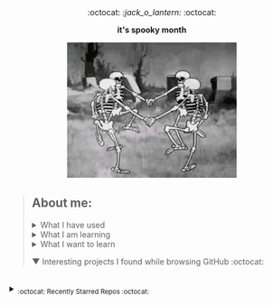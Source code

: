 <div align='center'> 
  :octocat: <i> :jack_o_lantern: </i> :octocat: 
  <p><b>it's spooky month</b></p>
  <img src="src/spookyscaryskeletons.gif"/>
</div>

> ## About me:
> 
> <details><summary>What I have used</summary>  <ul><li>HTML, CSS, JS, JQuery, Bootstrap, Node.js</li> <li>PHP, MySQL, PostgreSQL, XAMPP</li> <li>Unity, Blender</li> <li>Adobe XD, Adobe Illustrator</li> <li>Python, C, Java</li> <li>Google Cloud Platform</li></ul>
> </details>
> 
> <details><summary>What I am learning</summary> Creating a discord bot</details>
> 
> <details><summary>What I want to learn</summary> yaml, photoshop, ruby, angular, vue, typescript</details>
> 
> ▼ Interesting projects I found while browsing GitHub :octocat:
<!--to add: contact me at (linkedin?), my website, current projects, favourite projects-->




<!--leave this br for the auto generated content-->
<br>


<details><summary><sub>:octocat: Recently Starred Repos :octocat:</sub></summary><hr><i>
<b><a href ="https://github.com/PyGithub/PyGithub">PyGithub/PyGithub</a></b> 
: <sup>[Python]</sup><span><p>Typed interactions with the GitHub API v3</p> 
</span>
<br>


<b><a href ="https://github.com/ryo-ma/github-profile-trophy">ryo-ma/github-profile-trophy</a></b> 
: <sup>[TypeScript]</sup><span><p>🏆 Add dynamically generated GitHub Stat Trophies  on your readme</p> 
</span>
<br>


<b><a href ="https://github.com/qtile/qtile">qtile/qtile</a></b> 
: <sup>[Python]</sup><span><p>:cookie: A full-featured, hackable tiling window manager written and configured in Python</p> 
</span>
<br>


<b><a href ="https://github.com/nuxt/nuxtjs.org">nuxt/nuxtjs.org</a></b> 
: <sup>[Vue]</sup><span><p>Nuxt Documentation Website</p> 
</span>
<br>


<b><a href ="https://github.com/Dolibarr/dolibarr">Dolibarr/dolibarr</a></b> 
: <sup>[PHP]</sup><span><p>Dolibarr ERP CRM is a modern software package to manage your company or foundation activity (contacts, suppliers, invoices, orders, stocks, agenda, accounting, ...). It is open source software written in PHP and designed for small and medium businesses, foundations and freelancers. You can freely install, use and distribute it as a standalone application or as a web application to use it from every internet access and media.</p> 
</span>
<br>


<b><a href ="https://github.com/geongeorge/i-hate-regex">geongeorge/i-hate-regex</a></b> 
: <sup>[Vue]</sup><span><p>The code for iHateregex.io 😈 - The Regex Cheat Sheet</p> 
</span>
<br>


<b><a href ="https://github.com/eliutgon/buzz-notify">eliutgon/buzz-notify</a></b> 
: <sup>[CSS]</sup><span><p>✨ Small and Clean JavaScript Toast Notifications</p> 
</span>
<br>


<b><a href ="https://github.com/maguowei/starred">maguowei/starred</a></b> 
: <sup>[Python]</sup><span><p>creating your own Awesome List by GitHub stars!</p> 
</span>
<br>


<b><a href ="https://github.com/sdmg15/Best-websites-a-programmer-should-visit">sdmg15/Best-websites-a-programmer-should-visit</a></b> 
: <sup>[None]</sup><span><p>:link: Some useful websites for programmers.</p> 
</span>
<br>


<b><a href ="https://github.com/home-assistant/core">home-assistant/core</a></b> 
: <sup>[Python]</sup><span><p>:house_with_garden: Open source home automation that puts local control and privacy first.</p> 
</span>
<br>


<b><a href ="https://github.com/moratelli/github-starred-repos">moratelli/github-starred-repos</a></b> 
: <sup>[JavaScript]</sup><span><p>A React Native App that shows a GitHub user's starred repositories</p> 
</span>
<br>


<b><a href ="https://github.com/fluteds/starred">fluteds/starred</a></b> 
: <sup>[None]</sup><span><p>⭐ All my starred repos in an awesome list format that automatically updates my stars, project descriptions and names daily via workflow!</p> 
</span>
<br>


<b><a href ="https://github.com/refined-github/refined-github">refined-github/refined-github</a></b> 
: <sup>[TypeScript]</sup><span><p>:octocat: Browser extension that simplifies the GitHub interface and adds useful features</p> 
</span>
<br>


<b><a href ="https://github.com/rjoydip/github-actions-automate">rjoydip/github-actions-automate</a></b> 
: <sup>[None]</sup><span><p>Collection of github actions helps to automate GitHub CI/CD.</p> 
</span>
<br>


<b><a href ="https://github.com/sdras/awesome-actions">sdras/awesome-actions</a></b> 
: <sup>[None]</sup><span><p>A curated list of awesome actions to use on GitHub</p> 
</span>
<br>


<b><a href ="https://github.com/pumpkin-py/pumpkin-py">pumpkin-py/pumpkin-py</a></b> 
: <sup>[Python]</sup><span><p>None</p> 
</span>
<br>


<b><a href ="https://github.com/owncast/owncast">owncast/owncast</a></b> 
: <sup>[HTML]</sup><span><p>Take control over your live stream video by running it yourself.  Streaming + chat out of the box.</p> 
</span>
<br>


<b><a href ="https://github.com/JLambertazzo/ListExtender">JLambertazzo/ListExtender</a></b> 
: <sup>[JavaScript]</sup><span><p>A JavaScript library providing interactive lists</p> 
</span>
<br>


<b><a href ="https://github.com/DefinitelyTyped/DefinitelyTyped">DefinitelyTyped/DefinitelyTyped</a></b> 
: <sup>[TypeScript]</sup><span><p>The repository for high quality TypeScript type definitions.</p> 
</span>
<br>


<b><a href ="https://github.com/googleapis/google-api-php-client">googleapis/google-api-php-client</a></b> 
: <sup>[PHP]</sup><span><p>A PHP client library for accessing Google APIs</p> 
</span>
<br>


<b><a href ="https://github.com/Brodevil/Alice">Brodevil/Alice</a></b> 
: <sup>[Python]</sup><span><p>A virtual desktop Assistant automates several things as best as he can. fun fact: He is male lol</p> 
</span>
<br>


<b><a href ="https://github.com/oakmac/chessboardjs">oakmac/chessboardjs</a></b> 
: <sup>[JavaScript]</sup><span><p>JavaScript chessboard</p> 
</span>
<br>


<b><a href ="https://github.com/benjaminsampica/benjaminsampica">benjaminsampica/benjaminsampica</a></b> 
: <sup>[JavaScript]</sup><span><p>None</p> 
</span>
<br>


<b><a href ="https://github.com/wasabeef/awesome-android-ui">wasabeef/awesome-android-ui</a></b> 
: <sup>[None]</sup><span><p>A curated list of awesome Android UI/UX libraries</p> 
</span>
<br>


<b><a href ="https://github.com/Hack-with-Github/Awesome-Hacking">Hack-with-Github/Awesome-Hacking</a></b> 
: <sup>[None]</sup><span><p>A collection of various awesome lists for hackers, pentesters and security researchers</p> 
</span>
<br>


<b><a href ="https://github.com/skelsec/COMP128">skelsec/COMP128</a></b> 
: <sup>[Python]</sup><span><p>initial commit</p> 
</span>
<br>


<b><a href ="https://github.com/matyo91/matyo91">matyo91/matyo91</a></b> 
: <sup>[Makefile]</sup><span><p>Github Profil description</p> 
</span>
<br>


<b><a href ="https://github.com/maizzle/maizzle">maizzle/maizzle</a></b> 
: <sup>[HTML]</sup><span><p>Quickly build HTML emails with Tailwind CSS.</p> 
</span>
<br>


<b><a href ="https://github.com/browser-update/browser-update">browser-update/browser-update</a></b> 
: <sup>[JavaScript]</sup><span><p>Remind users to update their browser in an unobtrusive way</p> 
</span>
<br>


<b><a href ="https://github.com/TeaInside/teavpn2">TeaInside/teavpn2</a></b> 
: <sup>[C]</sup><span><p>TeaVPN2 - An open source VPN Software (currently supported platform is only Linux).</p> 
</span>
<br>


<b><a href ="https://github.com/odoo/odoo">odoo/odoo</a></b> 
: <sup>[JavaScript]</sup><span><p>Odoo. Open Source Apps To Grow Your Business.</p> 
</span>
<br>


<b><a href ="https://github.com/JessicaLim8/JessicaLim8">JessicaLim8/JessicaLim8</a></b> 
: <sup>[Ruby]</sup><span><p>Profile ReadME! Join my community word cloud!</p> 
</span>
<br>


<b><a href ="https://github.com/githubocto/repo-visualizer">githubocto/repo-visualizer</a></b> 
: <sup>[JavaScript]</sup><span><p>None</p> 
</span>
<br>


<b><a href ="https://github.com/TheCodingLama/Deep-Learning-based-Image-Spam-Detection">TheCodingLama/Deep-Learning-based-Image-Spam-Detection</a></b> 
: <sup>[Jupyter Notebook]</sup><span><p>In this work, Deep Learning based Image spam detection is implemented. Cost sensitive and Hybrid models are also implemented.</p> 
</span>
<br>


<b><a href ="https://github.com/instabotai/instabotai">instabotai/instabotai</a></b> 
: <sup>[Python]</sup><span><p>Instagram AI bot with face detection. It works without instagram api, need only login and password. </p> 
</span>
<br>


<b><a href ="https://github.com/arc298/instagram-scraper">arc298/instagram-scraper</a></b> 
: <sup>[Python]</sup><span><p>Scrapes an instagram user's photos and videos</p> 
</span>
<br>


<b><a href ="https://github.com/alexkang/blue-chat">alexkang/blue-chat</a></b> 
: <sup>[Java]</sup><span><p>Bluetooth instant messaging app for Android</p> 
</span>
<br>


<b><a href ="https://github.com/neurek88/Bionic-Boar">neurek88/Bionic-Boar</a></b> 
: <sup>[C#]</sup><span><p>Side scrolling run and gun game made with unity. </p> 
</span>
<br>


<b><a href ="https://github.com/nette/tracy">nette/tracy</a></b> 
: <sup>[PHP]</sup><span><p>😎 Tracy: the addictive tool to ease debugging PHP code for cool developers. Friendly design, logging, profiler, advanced features like debugging AJAX calls or CLI support. You will love it.</p> 
</span>
<br>


<b><a href ="https://github.com/hotsh/rstat.us">hotsh/rstat.us</a></b> 
: <sup>[Ruby]</sup><span><p>Simple microblogging network based on the ostatus protocol.</p> 
</span>
<br>


<b><a href ="https://github.com/ging/social_stream">ging/social_stream</a></b> 
: <sup>[Ruby]</sup><span><p>A framework for building distributed social network websites</p> 
</span>
<br>


<b><a href ="https://github.com/Coordinate-Cat/Coordinate-Cat">Coordinate-Cat/Coordinate-Cat</a></b> 
: <sup>[None]</sup><span><p>Reload to refresh.</p> 
</span>
<br>


<b><a href ="https://github.com/ari-hacks/command-line-cheat-sheet">ari-hacks/command-line-cheat-sheet</a></b> 
: <sup>[Shell]</sup><span><p>📝 A place to quickly lookup commands (bash, vim, git, AWS, Docker, Terraform, Ansible, kubectl)</p> 
</span>
<br>


<b><a href ="https://github.com/baetyl/baetyl-cloud">baetyl/baetyl-cloud</a></b> 
: <sup>[Go]</sup><span><p>Remote management system of Baetyl instances</p> 
</span>
<br>


<b><a href ="https://github.com/sindresorhus/sublime-autoprefixer">sindresorhus/sublime-autoprefixer</a></b> 
: <sup>[Python]</sup><span><p>Sublime plugin to prefix your CSS</p> 
</span>
<br>


<b><a href ="https://github.com/totorojs/totoro">totorojs/totoro</a></b> 
: <sup>[JavaScript]</sup><span><p>A simple and stable cross-browser testing tool. 简单稳定的跨浏览器测试工具。</p> 
</span>
<br>


<b><a href ="https://github.com/Sangarshanan/webscraping-and-analysis-of-medium-articles">Sangarshanan/webscraping-and-analysis-of-medium-articles</a></b> 
: <sup>[Jupyter Notebook]</sup><span><p>Scraping medium articles tagged under ML,DL and AI and performing Analysis </p> 
</span>
<br>


<b><a href ="https://github.com/ankitwasankar/Fuzzy-keyword-search-over-encrypted-data-in-cloud-computing">ankitwasankar/Fuzzy-keyword-search-over-encrypted-data-in-cloud-computing</a></b> 
: <sup>[PHP]</sup><span><p>Fuzzy keyword search over encrypted data in cloud computing | PHP project</p> 
</span>
<br>


<b><a href ="https://github.com/r3nanp/github-clone">r3nanp/github-clone</a></b> 
: <sup>[TypeScript]</sup><span><p>A clone of Github made with ReactJS. (I can't publish this project)</p> 
</span>
<br>


<b><a href ="https://github.com/peremp/vue-light-gallery">peremp/vue-light-gallery</a></b> 
: <sup>[Vue]</sup><span><p>VueJS lightweight image gallery for both mobile and desktop browsers</p> 
</span>
<br>


<b><a href ="https://github.com/RistBS/4xxBypasser">RistBS/4xxBypasser</a></b> 
: <sup>[Python]</sup><span><p>a tool to bypass negative HTTP status codes on the client side (4xx)</p> 
</span>
<br>


<b><a href ="https://github.com/xiaoluoboding/xiaoluoboding">xiaoluoboding/xiaoluoboding</a></b> 
: <sup>[None]</sup><span><p>My GitHub Profile. Before Fork it, Star it, Please. 😂</p> 
</span>
<br>


<b><a href ="https://github.com/cdnjs/packages">cdnjs/packages</a></b> 
: <sup>[Shell]</sup><span><p>📦 Package configurations - The #1 free and open source CDN built to make life easier for developers.</p> 
</span>
<br>


<b><a href ="https://github.com/michalsnik/aos">michalsnik/aos</a></b> 
: <sup>[JavaScript]</sup><span><p>Animate on scroll library</p> 
</span>
<br>


<b><a href ="https://github.com/DoubleGremlin181/DoubleGremlin181">DoubleGremlin181/DoubleGremlin181</a></b> 
: <sup>[Python]</sup><span><p>Come play TicTacToe on my profile's README</p> 
</span>
<br>


<b><a href ="https://github.com/jakewilliami/FaceDetection.jl">jakewilliami/FaceDetection.jl</a></b> 
: <sup>[Julia]</sup><span><p>A face detection algorithm using Viola-Jones' rapid object detection framework written in Julia</p> 
</span>
<br>


<b><a href ="https://github.com/PlaThyme/PlaThyme">PlaThyme/PlaThyme</a></b> 
: <sup>[JavaScript]</sup><span><p>Game Hosting Site</p> 
</span>
<br>


<b><a href ="https://github.com/mscoutermarsh/mscoutermarsh">mscoutermarsh/mscoutermarsh</a></b> 
: <sup>[Ruby]</sup><span><p>SECRETS!</p> 
</span>
<br>


<b><a href ="https://github.com/lifeparticle/lifeparticle">lifeparticle/lifeparticle</a></b> 
: <sup>[Python]</sup><span><p>📠  A self-updating public profile for GitHub</p> 
</span>
<br>


<b><a href ="https://github.com/peterthehan/peterthehan">peterthehan/peterthehan</a></b> 
: <sup>[None]</sup><span><p>None</p> 
</span>
<br>


<b><a href ="https://github.com/copy/v86">copy/v86</a></b> 
: <sup>[Rust]</sup><span><p>x86 virtualization in your browser, recompiling x86 to wasm on the fly</p> 
</span>
<br>


<b><a href ="https://github.com/Hello-World-Blog/Artificial-Intelligence">Hello-World-Blog/Artificial-Intelligence</a></b> 
: <sup>[Jupyter Notebook]</sup><span><p>Repo of AI related codes at https://learnai1.home.blog/</p> 
</span>
<br>


<b><a href ="https://github.com/karankharecha/Big_Data_Algorithms">karankharecha/Big_Data_Algorithms</a></b> 
: <sup>[HTML]</sup><span><p>Implementation of big data algorithms (Association Mining, Classification, Prediction) from the scratch.</p> 
</span>
<br>


<b><a href ="https://github.com/x4nth055/emotion-recognition-using-speech">x4nth055/emotion-recognition-using-speech</a></b> 
: <sup>[Python]</sup><span><p>Building and training Speech Emotion Recognizer that predicts human emotions using Python, Sci-kit learn and Keras</p> 
</span>
<br>


<b><a href ="https://github.com/HydroxideX/Speech-Emotion-Recognition">HydroxideX/Speech-Emotion-Recognition</a></b> 
: <sup>[MATLAB]</sup><span><p>None</p> 
</span>
<br>


<b><a href ="https://github.com/chen0040/keras-audio">chen0040/keras-audio</a></b> 
: <sup>[Python]</sup><span><p>keras project for audio deep learning</p> 
</span>
<br>


<b><a href ="https://github.com/JacobSamro/Compiler-Design-Lab">JacobSamro/Compiler-Design-Lab</a></b> 
: <sup>[C]</sup><span><p>Compiler Design Lab Programs</p> 
</span>
<br>


<b><a href ="https://github.com/arturssmirnovs/github-profile-readme-generator">arturssmirnovs/github-profile-readme-generator</a></b> 
: <sup>[JavaScript]</sup><span><p>GitHub profile readme generator allows you to create nice and simple GitHub profile readme files that will be included in your profile previews.</p> 
</span>
<br>


<b><a href ="https://github.com/mmphego/mmphego">mmphego/mmphego</a></b> 
: <sup>[HTML]</sup><span><p>Don't just fork it. Star it, please!</p> 
</span>
<br>


<b><a href ="https://github.com/RoccoJay/Audio_to_Emotion">RoccoJay/Audio_to_Emotion</a></b> 
: <sup>[Jupyter Notebook]</sup><span><p>Classifying Audio to Emotion</p> 
</span>
<br>


<b><a href ="https://github.com/AryaRajivChaloli/Audio-Emotion-Recognition">AryaRajivChaloli/Audio-Emotion-Recognition</a></b> 
: <sup>[Jupyter Notebook]</sup><span><p>By Team #LRHC💥</p> 
</span>
<br>


<b><a href ="https://github.com/crhung/Voice-Emotion-Detector">crhung/Voice-Emotion-Detector</a></b> 
: <sup>[Jupyter Notebook]</sup><span><p>Voice Emotion Detector that detects emotion from audio speech using one dimensional CNNs (convolutional neural networks) using keras and tensorflow on Jupyter Notebook.</p> 
</span>
<br>


<b><a href ="https://github.com/localtunnel/localtunnel">localtunnel/localtunnel</a></b> 
: <sup>[JavaScript]</sup><span><p>expose yourself</p> 
</span>
<br>


<b><a href ="https://github.com/first-brick/landing-website">first-brick/landing-website</a></b> 
: <sup>[CSS]</sup><span><p>Portfolio website for the firm</p> 
</span>
<br>


<b><a href ="https://github.com/hwang-taeha/withYou">hwang-taeha/withYou</a></b> 
: <sup>[TypeScript]</sup><span><p>None</p> 
</span>
<br>


<b><a href ="https://github.com/frappe/frappe">frappe/frappe</a></b> 
: <sup>[Python]</sup><span><p>Low code web framework for real world applications, in Python and Javascript</p> 
</span>
<br>


<b><a href ="https://github.com/Niangao-Warren/Vue_Music">Niangao-Warren/Vue_Music</a></b> 
: <sup>[JavaScript]</sup><span><p>vue 音乐播放器源码，详情请看 readme</p> 
</span>
<br>


<b><a href ="https://github.com/DedSecInside/ReFleX">DedSecInside/ReFleX</a></b> 
: <sup>[None]</sup><span><p>ReFleX - Deep Image Recognition Bot</p> 
</span>
<br>


<b><a href ="https://github.com/ABSphreak/readme-jokes">ABSphreak/readme-jokes</a></b> 
: <sup>[JavaScript]</sup><span><p>😄 Jokes for your GitHub READMEs</p> 
</span>
<br>


<b><a href ="https://github.com/hanami/hanami.github.io">hanami/hanami.github.io</a></b> 
: <sup>[HTML]</sup><span><p>Hanami website</p> 
</span>
<br>


<b><a href ="https://github.com/EmbarkStudios/opensource-website">EmbarkStudios/opensource-website</a></b> 
: <sup>[HTML]</sup><span><p>🌐 Hub for Embark's open source efforts</p> 
</span>
<br>


<b><a href ="https://github.com/CoderBounty/coderbounty">CoderBounty/coderbounty</a></b> 
: <sup>[HTML]</sup><span><p>Coders Wanted! Get Your Bounty Today!</p> 
</span>
<br>


<b><a href ="https://github.com/AllAlgorithms/c">AllAlgorithms/c</a></b> 
: <sup>[C]</sup><span><p>Implementation of All ▲lgorithms in C Programming Language</p> 
</span>
<br>


<b><a href ="https://github.com/lhartikk/ArnoldC">lhartikk/ArnoldC</a></b> 
: <sup>[Scala]</sup><span><p>Arnold Schwarzenegger based programming language</p> 
</span>
<br>


<b><a href ="https://github.com/FireFeathers06/Basic-C-Programming">FireFeathers06/Basic-C-Programming</a></b> 
: <sup>[C]</sup><span><p>Basic C programs </p> 
</span>
<br>


<b><a href ="https://github.com/caburum/HacktoberfestPortfolio2019">caburum/HacktoberfestPortfolio2019</a></b> 
: <sup>[CSS]</sup><span><p>Help me make a portfolio for Hacktoberfest 2019!</p> 
</span>
<br>


<b><a href ="https://github.com/moonstar-x/discord-music-24-7">moonstar-x/discord-music-24-7</a></b> 
: <sup>[JavaScript]</sup><span><p>A 24/7 music bot for Discord that pauses when nobody is listening.</p> 
</span>
<br>


<b><a href ="https://github.com/Hiteke/Discord-gift-generator">Hiteke/Discord-gift-generator</a></b> 
: <sup>[JavaScript]</sup><span><p>Super cool generator :D</p> 
</span>
<br>


<b><a href ="https://github.com/naman14/Timber">naman14/Timber</a></b> 
: <sup>[Java]</sup><span><p>Material Design Music Player</p> 
</span>
<br>


<b><a href ="https://github.com/itaditya/trick-or-treat-game">itaditya/trick-or-treat-game</a></b> 
: <sup>[JavaScript]</sup><span><p>Play it for free here</p> 
</span>
<br>


<b><a href ="https://github.com/f-klubben/stregsystemet">f-klubben/stregsystemet</a></b> 
: <sup>[Python]</sup><span><p>The very public stregsystem repo</p> 
</span>
<br>


<b><a href ="https://github.com/Codeocracy/skeletorbot">Codeocracy/skeletorbot</a></b> 
: <sup>[JavaScript]</sup><span><p>A very spooky bot</p> 
</span>
<br>


<b><a href ="https://github.com/jenkoian/hacktoberfest-checker">jenkoian/hacktoberfest-checker</a></b> 
: <sup>[JavaScript]</sup><span><p>🎃 Check how you're doing in hacktoberfest</p> 
</span>
<br>


<b><a href ="https://github.com/chunloklo/tower-of-tears">chunloklo/tower-of-tears</a></b> 
: <sup>[C#]</sup><span><p>Tower of Tears</p> 
</span>
<br>


<b><a href ="https://github.com/MarshmallowSpaghetti/GGJ_2018_Plan_B">MarshmallowSpaghetti/GGJ_2018_Plan_B</a></b> 
: <sup>[C#]</sup><span><p>None</p> 
</span>
<br>


<b><a href ="https://github.com/microsoft/ailab">microsoft/ailab</a></b> 
: <sup>[C#]</sup><span><p>Experience, Learn and Code the latest breakthrough innovations with Microsoft AI</p> 
</span>
<br>


<b><a href ="https://github.com/gmarino2048/AGD_Project">gmarino2048/AGD_Project</a></b> 
: <sup>[C#]</sup><span><p>Hello All! Before contributing to this repository be sure to read the INTRODUCTION and CONTRIBUTING files. Thanks!</p> 
</span>
<br>


<b><a href ="https://github.com/coderjolly/ipu-engineering-notes">coderjolly/ipu-engineering-notes</a></b> 
: <sup>[None]</sup><span><p>This repository contains notes required by CSE/ IT students for IP University. They are managed in respective folders along with some relevant PDFs also.</p> 
</span>
<br>


<b><a href ="https://github.com/LeagueSandbox/GameServer">LeagueSandbox/GameServer</a></b> 
: <sup>[C#]</sup><span><p>League Sandbox's Game Server</p> 
</span>
<br>


<b><a href ="https://github.com/opsdroid/opsdroid">opsdroid/opsdroid</a></b> 
: <sup>[Python]</sup><span><p>🤖 An open source chat-ops bot framework</p> 
</span>
<br>


<b><a href ="https://github.com/osmlab/editor-layer-index">osmlab/editor-layer-index</a></b> 
: <sup>[JavaScript]</sup><span><p>A unified layer index for OSM editors.</p> 
</span>
<br>


<b><a href ="https://github.com/szabgab/awesome-for-non-programmers">szabgab/awesome-for-non-programmers</a></b> 
: <sup>[None]</sup><span><p>None</p> 
</span>
<br>


<b><a href ="https://github.com/freeCodeCamp/how-to-contribute-to-open-source">freeCodeCamp/how-to-contribute-to-open-source</a></b> 
: <sup>[Ruby]</sup><span><p>A guide to contributing to open source</p> 
</span>
<br>


<b><a href ="https://github.com/MunGell/awesome-for-beginners">MunGell/awesome-for-beginners</a></b> 
: <sup>[None]</sup><span><p>A list of awesome beginners-friendly projects.</p> 
</span>
<br>


<b><a href ="https://github.com/tholman/bsod.js">tholman/bsod.js</a></b> 
: <sup>[JavaScript]</sup><span><p>Blue screen of death for the web, because debugging shouldn't be easy.</p> 
</span>
<br>


<b><a href ="https://github.com/AliceWonderland/hacktoberfest">AliceWonderland/hacktoberfest</a></b> 
: <sup>[HTML]</sup><span><p>Participate in Hacktoberfest by contributing to any Open Source project on GitHub! Here is a starter project for first time contributors. #hacktoberfest</p> 
</span>
<br>


<b><a href ="https://github.com/AdamClarksCode/CalculusCoursework">AdamClarksCode/CalculusCoursework</a></b> 
: <sup>[C#]</sup><span><p>A C# program I wrote to brute force solve a piece of calculus coursework I was given. The coursework was to find the question that gave an answer of 1, where a straight line intercepted a parabola  in the positive quadrant. The area of 1 is the area between the parabola and the straight line. This program gives over 300 solutions, I only needed one for the coursework.</p> 
</span>
<br>


</i></details>
